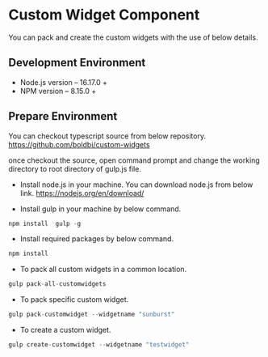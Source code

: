 # Custom Widget Component 

You can pack and create the custom widgets with the use of below details. 

## Development Environment

* Node.js version – 16.17.0 +
* NPM version – 8.15.0 +

## Prepare Environment

You can checkout typescript source from below repository.
https://github.com/boldbi/custom-widgets

once checkout the source, open command prompt and change the working directory to root directory of gulp.js file. 
 

* Install node.js in your machine. You can download node.js from below link.
  https://nodejs.org/en/download/ 

* Install gulp in your machine by below command. 

```csharp
npm install  gulp -g
```

* Install required packages by below command. 

```csharp
npm install
```


* To pack all custom widgets in a common location.

```csharp
gulp pack-all-customwidgets
```

* To pack specific custom widget.

```csharp
gulp pack-customwidget --widgetname "sunburst"
```

* To create a custom widget.

```csharp
gulp create-customwidget --widgetname "testwidget"
```